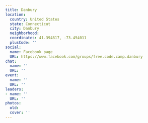 ```yaml
---
title: Danbury
location:
  country: United States
  state: Connecticut
  city: Danbury
  neighborhood: 
  coordinates: 41.394817, -73.454011
  plusCode: ''
social:
  name: Facebook page
  URL: https://www.facebook.com/groups/free.code.camp.danbury
chat:
  name: ''
  URL: ''
event:
  name: ''
  URL: ''
leaders:
- name: ''
  URL: ''
photos:
  old: 
  cover: ''
---
```

